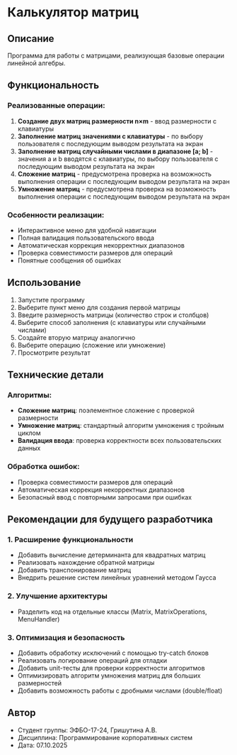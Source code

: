 # Калькулятор матриц

## Описание
Программа для работы с матрицами, реализующая базовые операции линейной алгебры.

## Функциональность

### Реализованные операции:
1. **Создание двух матриц размерности n×m** - ввод размерности с клавиатуры
2. **Заполнение матриц значениями с клавиатуры** - по выбору пользователя с последующим выводом результата на экран
3. **Заполнение матриц случайными числами в диапазоне [a; b]** - значения a и b вводятся с клавиатуры, по выбору пользователя с последующим выводом результата на экран
4. **Сложение матриц** - предусмотрена проверка на возможность выполнения операции с последующим выводом результата на экран
5. **Умножение матриц** - предусмотрена проверка на возможность выполнения операции с последующим выводом результата на экран

### Особенности реализации:
- Интерактивное меню для удобной навигации
- Полная валидация пользовательского ввода
- Автоматическая коррекция некорректных диапазонов
- Проверка совместимости размеров для операций
- Понятные сообщения об ошибках

## Использование

1. Запустите программу
2. Выберите пункт меню для создания первой матрицы
3. Введите размерность матрицы (количество строк и столбцов)
4. Выберите способ заполнения (с клавиатуры или случайными числами)
5. Создайте вторую матрицу аналогично
6. Выберите операцию (сложение или умножение)
7. Просмотрите результат


## Технические детали

### Алгоритмы:
- **Сложение матриц**: поэлементное сложение с проверкой размерности
- **Умножение матриц**: стандартный алгоритм умножения с тройным циклом
- **Валидация ввода**: проверка корректности всех пользовательских данных

### Обработка ошибок:
- Проверка совместимости размеров для операций
- Автоматическая коррекция некорректных диапазонов
- Безопасный ввод с повторными запросами при ошибках

## Рекомендации для будущего разработчика

### 1. Расширение функциональности
- Добавить вычисление детерминанта для квадратных матриц
- Реализовать нахождение обратной матрицы
- Добавить транспонирование матриц
- Внедрить решение систем линейных уравнений методом Гаусса

### 2. Улучшение архитектуры
- Разделить код на отдельные классы (Matrix, MatrixOperations, MenuHandler)

### 3. Оптимизация и безопасность
- Добавить обработку исключений с помощью try-catch блоков
- Реализовать логирование операций для отладки
- Добавить unit-тесты для проверки корректности алгоритмов
- Оптимизировать алгоритм умножения матриц для больших размерностей
- Добавить возможность работы с дробными числами (double/float)

## Автор
- Студент группы: ЭФБО-17-24, Гришутина А.В. 
- Дисциплина: Программирование корпоративных систем  
- Дата: 07.10.2025

